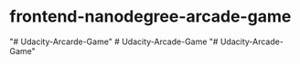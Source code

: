 frontend-nanodegree-arcade-game
===============================
"# Udacity-Arcarde-Game" 
#   U d a c i t y - A r c a d e - G a m e  
 "# Udacity-Arcade-Game" 
